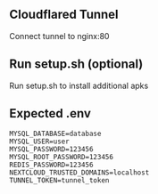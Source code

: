 ## Cloudflared Tunnel
Connect tunnel to nginx:80

## Run setup.sh (optional)
Run setup.sh to install additional apks

## Expected .env

```
MYSQL_DATABASE=database
MYSQL_USER=user
MYSQL_PASSWORD=123456
MYSQL_ROOT_PASSWORD=123456
REDIS_PASSWORD=123456
NEXTCLOUD_TRUSTED_DOMAINS=localhost
TUNNEL_TOKEN=tunnel_token
```